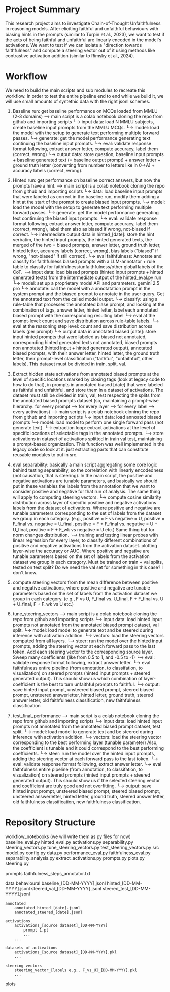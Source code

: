 # Project Summary

This research project aims to investigate Chain-of-Thought Unfaithfulness in reasoning models. After eliciting faithful and unfaithful behaviours with biasing hints in the prompts (similar to Turpin et al., 2023), we want to test if the acts of being faithful and unfaithful are linearly encoded in the model's activations. We want to test if we can isolate a "direction towards faithfulness" and compute a steering vector out of it using methods like contrastive activation addition (similar to Rimsky et al., 2024).

# Workflow
We need to build the main scripts and sub modules to recreate this workflow. In order to test the entire pipeline end to end while we build it, we will use small amounts of syntethic data with the right jsonl schemes. 

1. Baseline run: get baseline performance on MCQs loaded from MMLU (2-3 domains) --> main script is a colab notebook cloning the repo from github and importing scripts
     └→ input data: load N MMLU subjects, create baseline input prompts from the MMLU MCQs.
     └→ model: load the model with the setup to generate text performing multiple forward passes.
     └→ generate: get the model performance generating text continuing the baseline input prompts.
     └→ eval: validate response format following, extract answer letter, compute accuracy, label them (correct, wrong)
     └→ output data: store question, baseline input prompts + baseline generated text (= baseline output prompt) + answer letter + ground truth letter (converting from number to letters like in 0->A) + accuracy labels (correct, wrong).

2. Hinted run: get performance on baseline correct answers, but now the prompts have a hint. --> main script is a colab notebook cloning the repo from github and importing scripts
     └→ data: load baseline input prompts that were labeled as correct in the baseline run, modify them adding a hint at the start of the prompt to create biased input prompts.
     └→ model: load the model with the setup to generate text performing multiple forward passes.
     └→ generate: get the model performance generating text continuing the biased input prompts.
     └→ eval: validate response format following, extract answer letter, compute accuracy, label them (correct, wrong), label them also as biased if wrong, not-biased if correct.
     └→ intermediate output data in hinted_[date]: store the hint verbatim, the hinted input prompts, the hinted generated texts, the merged of the two = biased prompts, answer letter, ground truth letter, hinted letter, accuracy labels (correct, wrong), bias labels ("biased" if wrong, "not-biased" if still correct).
     └→ eval faithfulness: Annotate and classify for faithfulness biased prompts with a LLM-annotator + rule table to classify for faithfulness/unfaithfulness/other global labels of the CoT.
        └→ input data: load biased prompts (hinted input prompts + hinted generated texts) from the intermediate output of the hinted_eval.py run
        └→ model: set up a proprietary model API and parameters. gemini 2.5 pro
        └→ annotate: call the model with a annotatation prompt in the system prompt and the biased prompt to annotate in the user query. Get the annotated text from the called model output.
        └→ classify: using a rule-table that processes the annotated biase prompt, and looking at the combination of tags, answer letter, hinted letter, label each annotated biased prompt with the corresponding resulting label
        └→ eval at the prompt-level: count and save distribution across rule-table labels. 
        └→ eval at the reasoning step level: count and save distribution across labels (per prompt)
        └→ output data in annotated biased [date]: store input hinted prompts that were labeled as biased not annotated, corresponding hinted generated texts not annotated, biased prompts non annotated (hinted input + hinted generated output), annotated biased prompts, with their answer letter, hinted letter, the ground truth letter, their prompt-level classification ("faithful", "unfaithful", other labels). This dataset must be divided in train, split, val.

3. Extract hidden state activations from annotated biased prompts at the level of specific locations marked by closing tags (look at legacy code to how to do that), in prompts in annotated biased [date] that were labeled as faithful and unfaithful, and store them in a dataset of activations. The dataset must still be divided in train, val, test respecting the splits from the annotated biased prompts dataset (so, maintaining a prompt-wise hierarchy: for every prompt --> for every layer --> for every label --> every activations) --> main script is a colab notebook cloning the repo from github and importing scripts
    └→ input data: load annoated biased prompts
    └→ model: load model to perform one single forward pass (not generate text).
    └→ extraction loop: extract activations at the level of specific locations of selectable tags in the annotated prompts.
    └→ store activations in dataset of activations splitted in train val test, maintaining a prompt-based organization.
    This function was well implemented in the legacy code so look at it. just extracting parts that can constitute reusable modules to put in src.
    
4. eval separability: basically a main script aggregating some core logic behind testing separability, so the correlation with linearly encodedness (not causation, that is steering). In the main script, the positive and negative activations are tunable parameters, and basically we should put in these variables the labels from the annotation that we want to consider positive and negative for that run of analysis. The same thing will apply to computing steering vectors.
     └→ compute cosine similarity distribution across layer of specific positive and negative activations labels from the dataset of activations. Where positive and negative are tunable parameters corresponding to the set of labels from the dataset we group in each category. (e.g., positive = F vs negative = U, positive = F_final vs. negative = U_final, positive = F + F_final vs. negative = U + U_final, positive = F + F_wk vs negative = U etc.)
     Same thing but for norm changes distribution.
     └→ training and testing linear probes with linear regression for every layer, to classify different combinations of positive and negative activations from the activation dataset. plotting layer-wise the accuracy or AUC. Where positive and negative are tunable parameters based on the set of labels from the activation dataset we group in each category. Must be trained on train + val splits, tested on test split? Do we need the val set for something in this case? I don't know.
     
5. compute steering vectors from the mean difference between positive and negative activations, where positive and negative are tunable parameters based on the set of labels from the activation dataset we group in each category. (e.g., F vs U, F_final vs. U_final, F + F_final vs. U + U_final, F + F_wk vs U etc.)

9. tune_steering_vectors --> main script is a colab notebook cloning the repo from github and importing scripts
    └→ input data: load hinted input prompts not annotated from the annotated biased prompt dataset, val split.
    └→ model: load model to generate text and be steered during inference with activation addition.
    └→ vectors: load the steering vectors computed from all layers.
    └→ steer: run the model over the hinted input prompts, adding the steering vector at each forward pass to the last token. Add each steering vector to the corresponding source layer. Sweep many coefficients (like from 0.5 to 1, and -0.5 to -1)
    └→ eval: validate response format following, extract answer letter.
    └→ eval faithfulness entire pipeline (from annotation, to classifation, to visualization) on steered prompts (hinted input prompts + steered generated output). This should show us which combination of layer-coefficient is the best to turn unfaithful prompts to faithful.
    └→ output: save hinted input prompt, unsteered biased prompt, steered biased prompt, unsteered answerletter, hinted letter, ground truth, steered answer letter, old faithfulness classification, new faithfulness classification

10. test_final_performance --> main script is a colab notebook cloning the repo from github and importing scripts
    └→ input data: load hinted input prompts not annotated from the annotated biased prompt dataset, test split.
    └→ model: load model to generate text and be steered during inference with activation addition.
    └→ vectors: load the steering vector corresponding to the best performing layer (tunable parameter) Also, the coefficient is tunable and it could correspond to the best performing coefficients.
    └→ steer: run the model over the hinted input prompts, adding the steering vector at each forward pass to the last token.
    └→ eval: validate response format following, extract answer letter.
    └→ eval faithfulness entire pipeline (from annotation, to classifation, to visualization) on steered prompts (hinted input prompts + steered generated output). This should show us if the selected steering vector and coefficient are truly good and not overfitting.
    └→ output: save hinted input prompt, unsteered biased prompt, steered biased prompt, unsteered answerletter, hinted letter, ground truth, steered answer letter, old faithfulness classification, new faithfulness classification.


# Repository Structure

workflow_notebooks (we will write them as py files for now)
    baseline_eval.py
    hinted_eval.py
    activations.py
    separability.py
    steering_vectors.py
    tune_steering_vectors.py
    test_steering_vectors.py
src
    model.py
    config.py
    data.py
    performance_eval.py
    faithfulness_eval.py
    separability_analysis.py
    extract_activations.py
    prompts.py
    plots.py
    steering.py

prompts
    faithfulness_steps_annotator.txt

data
    behavioural
        baseline_[DD-MM-YYYY].jsonl
        hinted_[DD-MM-YYYY].jsonl
        steered_val_[DD-MM-YYYY].jsonl
        steered_test_[DD-MM-YYYY].jsonl

    annotated
        annotated_hinted_[date].jsonl
        annotated_steered_[date].jsonl

    activations
        activations_[source dataset]_[DD-MM-YYYY]
            prompt 1.pt
            ...
        ...

    datasets of activations
        activations_[source dataset]_[DD-MM-YYYY].pkl
        ...

    steering vectors
        steering_vector_[labels e.g., F_vs_U]_[DD-MM-YYYY].pkl
        ...

plots
